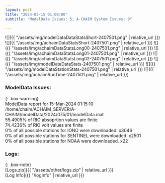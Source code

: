 ```yaml
---
layout: post
title: "2024-03-15 01:00:00"
subtitle: "ModelData Issues: 5; A-CHAIM System Issues: 0"

---
```


![]({{ "/assets/img/modelDataDataStatsShort-2407501.png" | relative_url }})
![]({{ "/assets/img/achaimDataStatsShort-2407501.png" | relative_url }})
![]({{ "/assets/img/achaimDataStatsLong00-2407501.png" | relative_url }})
![]({{ "/assets/img/achaimDataStatsLong01-2407501.png" | relative_url }})
![]({{ "/assets/img/achaimDataStatsLong02-2407501.png" | relative_url }})
![]({{ "/assets/img/modelDataDataStats-2407501.png" | relative_url }})
![]({{ "/assets/img/modelDataStationStats-2407501.png" | relative_url }})
![]({{ "/assets/img/achaimRunTime-2407501.png" | relative_url }})


### ModelData Issues:  
  
{: .box-warning}  
 ModelData report for 15-Mar-2024 01:15:10   
 /home/chaim/ACHAIM_SERVER/A-CHAIM/modelData/2024/075/01/modelData.mat   
 55.4905% of RIO absoprtion values are finite   
 74.4236% of RIO volt values are finite   
 0% of all possible stations for IONO were downloaded. x3046   
 0% of all possible stations for SENTINEL were downloaded. x2501   
 0% of all possible stations for NOAA were downloaded. x22   
  


### Logs:  
  
{: .box-note}  
[Logs.zip]({{ "/assets/other/logs.zip" | relative_url }})  
[Log Info]({{ "/logInfo" | relative_url }})  
